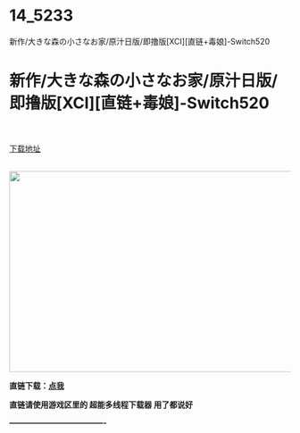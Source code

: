 # 14_5233
新作/大きな森の小さなお家/原汁日版/即撸版[XCI][直链+毒娘]-Switch520
# 新作/大きな森の小さなお家/原汁日版/即撸版[XCI][直链+毒娘]-Switch520
 <br/></br>
[下载地址](https://www.switch520.cc/article/5233 "下载地址")
<br/></br>

<p><img src="http://iswitchtupian.ga/upload/art_editor/20200730-1/7dacd8e323684f024325f9cb804da879.jpg" width="640" height="360" title="" alt=""></p>
<p><span><strong>直链下载：</strong></span><a href="https://ziyuan5.free520.net/vps2/Gesshizu%20Mori%20no%20Chiisana%20Nakama-tachi%20%5B0100A0D011014000%5D%5Bv0%5D.xci.rar" target="_self" style="text-decoration: underline" rel="noopener noreferrer"><span><strong>点我</strong></span></a></p>
<p><span><strong>直链请使用游戏区里的 超能多线程下载器 用了都说好</strong></span></p>
<p><span><strong>————————————-</strong></span></p>
